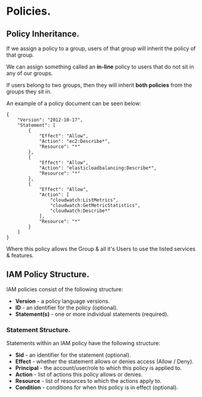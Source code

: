 # **Policies.**

## **Policy Inheritance.**

If we assign a policy to a group, users of that group will inherit the policy of that group.

We can assign something called an **in-line** policy to users that do not sit in any of our groups.

If users belong to two groups, then they will inherit **both policies** from the groups they sit in.

An example of a policy document can be seen below:

```
{
    "Version": "2012-10-17", 
    "Statement": [
        {
            "Effect": "Allow", 
            "Action": "ec2:Describe*", 
            "Resource": "*"
        }, 
        {
            "Effect": "Allow",
            "Action": "elasticloadbalancing:Describe*",
            "Resource": "*"
        },
        {
            "Effect": "Allow",
            "Action": [
                "cloudwatch:ListMetrics", 
                "cloudwatch:GetMetricStatistics", 
                "cloudwatch:Describe*"
            ],
            "Resource": "*"
        }
    ]
}
```

Where this policy allows the Group & all it's Users to use the listed services & features.

## **IAM Policy Structure.**

IAM policies consist of the following structure:

* **Version** - a policy language versions.
* **ID** - an identifier for the policy (optional).
* **Statement(s)** - one or more individual statements (required).

### **Statement Structure.**

Statements within an IAM policy have the following structure:

* **Sid** - an identifier for the statement (optional).
* **Effect** - whether the statement allows or denies access (Allow / Deny).
* **Principal** - the account/user/role to which this policy is applied to.
* **Action** - list of actions this policy allows or denies.
* **Resource** - list of resources to which the actions apply to.
* **Condition** - conditions for when this policy is in effect (optional).